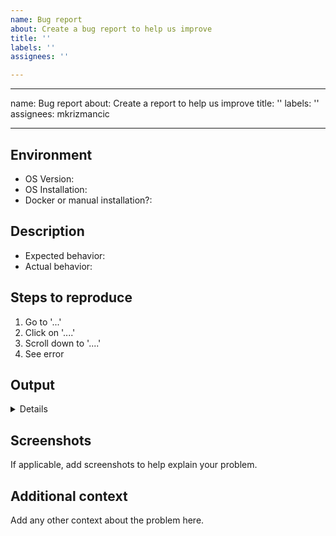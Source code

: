 ```yaml
---
name: Bug report
about: Create a bug report to help us improve
title: ''
labels: ''
assignees: ''

---
```


---
name: Bug report
about: Create a report to help us improve
title: ''
labels: ''
assignees: mkrizmancic

---

## Environment
* OS Version: <!-- e.g, Ubuntu 20.04 -->
* OS Installation: <!-- Standalone, dual-boot, virtual machine, WSL, etc. -->
* Docker or manual installation?:
  <!-- If manual, which ROS version are you using? -->

## Description
* Expected behavior: <!-- Tell us what you expected to happen -->
* Actual behavior: <!-- What happened instead -->

## Steps to reproduce
<!-- Provide steps so we can try to reproduce this issue -->
<!-- E.g. -->
1. Go to '...'
2. Click on '....'
3. Scroll down to '....'
4. See error

## Output
<details>

```
# Paste the entire output here.
```

</details>


## Screenshots
If applicable, add screenshots to help explain your problem.


## Additional context
Add any other context about the problem here.
